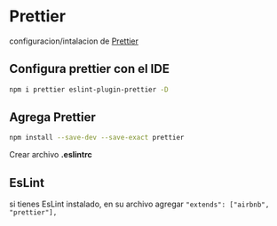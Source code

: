 # Prettier
configuracion/intalacion de [Prettier](https://prettier.io/docs/en/install.html)


## Configura prettier con el IDE 
```bash
npm i prettier eslint-plugin-prettier -D 
```

## Agrega Prettier
```bash
npm install --save-dev --save-exact prettier
```

Crear archivo **.eslintrc**

## EsLint
si tienes EsLint instalado, en su archivo agregar `"extends": ["airbnb", "prettier"],`
